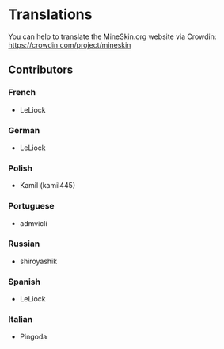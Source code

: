 # Translations

You can help to translate the MineSkin.org website via Crowdin: https://crowdin.com/project/mineskin

## Contributors

### French
* LeLiock
### German
* LeLiock
### Polish
* Kamil (kamil445)
### Portuguese
* admvicli
### Russian
* shiroyashik
### Spanish
* LeLiock
### Italian
* Pingoda